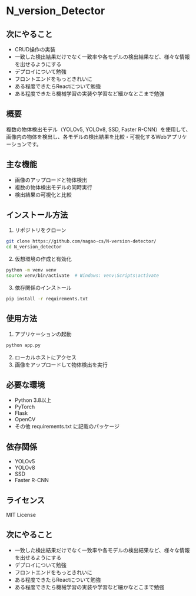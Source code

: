 # N_version_Detector

## 次にやること
- CRUD操作の実装
- 一致した検出結果だけでなく一致率や各モデルの検出結果など、様々な情報を出せるようにする
- デプロイについて勉強
- フロントエンドをもっときれいに
- ある程度できたらReactについて勉強
- ある程度できたら機械学習の実装や学習など細かなとこまで勉強

## 概要
複数の物体検出モデル（YOLOv5, YOLOv8, SSD, Faster R-CNN）を使用して、画像内の物体を検出し、各モデルの検出結果を比較・可視化するWebアプリケーションです。

## 主な機能
- 画像のアップロードと物体検出
- 複数の物体検出モデルの同時実行
- 検出結果の可視化と比較

## インストール方法
1. リポジトリをクローン
```bash
git clone https://github.com/nagao-cs/N-version-detector/
cd N_version_detector
```

2. 仮想環境の作成と有効化
```bash
python -m venv venv
source venv/bin/activate  # Windows: venv\Scripts\activate
```

3. 依存関係のインストール
```bash
pip install -r requirements.txt
```

## 使用方法
1. アプリケーションの起動
```bash
python app.py
```

2. ローカルホストにアクセス
3. 画像をアップロードして物体検出を実行

## 必要な環境
- Python 3.8以上
- PyTorch
- Flask
- OpenCV
- その他 requirements.txt に記載のパッケージ

## 依存関係
- YOLOv5
- YOLOv8
- SSD
- Faster R-CNN

## ライセンス
MIT License

## 次にやること
- 一致した検出結果だけでなく一致率や各モデルの検出結果など、様々な情報を出せるようにする
- デプロイについて勉強
- フロントエンドをもっときれいに
- ある程度できたらReactについて勉強
- ある程度できたら機械学習の実装や学習など細かなとこまで勉強
